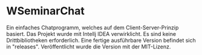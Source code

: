 # WSeminarChat

Ein einfaches Chatprogramm, welches auf dem Client-Server-Prinzip basiert. Das Projekt wurde mit Intellj IDEA verwirklicht. Es sind keine Drittbibliotheken erforderlich. Eine fertige ausführbare Version befindet sich in "releases". Veröffentlicht wurde die Version mit der MIT-Lizenz.
